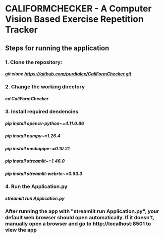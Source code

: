 # CALIFORMCHECKER - A Computer Vision Based Exercise Repetition Tracker
## Steps for running the application
### 1. Clone the repository:
##### git clone https://github.com/purdialex/CaliFormChecker.git
### 2. Change the working directory 
##### cd CaliFormChecker
### 3. Install required dendencies
##### pip install opencv-python~=4.11.0.86
##### pip install numpy~=1.26.4
##### pip install mediapipe~=0.10.21
##### pip install streamlit~=1.46.0
##### pip install streamlit-webrtc~=0.63.3
### 4. Run the Application.py
##### streamlit run Application.py

### After running the app with "streamlit run Application.py", your default web browser should open automatically. If it doesn't, manually open a browser and go to http://localhost:8501 to view the app    
